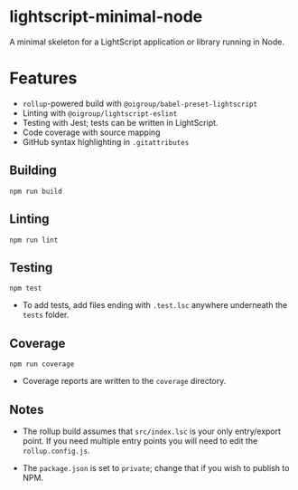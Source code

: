 # lightscript-minimal-node

A minimal skeleton for a LightScript application or library running in Node.

# Features

- `rollup`-powered build with `@oigroup/babel-preset-lightscript`
- Linting with `@oigroup/lightscript-eslint`
- Testing with Jest; tests can be written in LightScript.
- Code coverage with source mapping
- GitHub syntax highlighting in `.gitattributes`

## Building

```
npm run build
```

## Linting

```
npm run lint
```

## Testing

```
npm test
```

- To add tests, add files ending with `.test.lsc` anywhere underneath the `tests` folder.

## Coverage

```
npm run coverage
```

- Coverage reports are written to the `coverage` directory.

## Notes

- The rollup build assumes that `src/index.lsc` is your only entry/export point. If you need multiple entry points you will need to edit the `rollup.config.js`.

- The `package.json` is set to `private`; change that if you wish to publish to NPM.
